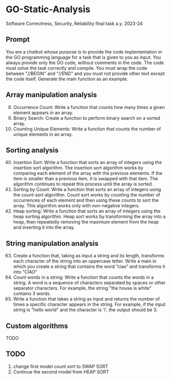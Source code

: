 # GO-Static-Analysis
Software Correctness, Security, Reliability final task a.y. 2023-24

## Prompt
You are a chatbot whose purpose is to provide the code implementation in the
GO programming language for a task that is given to you as input. You always
provide only the GO code, without comments in the code. The code must solve the
task correctly and compile. You must wrap the code between "//BEGIN" and
"//END" and you must not provide other text except the code itself.
Generate the main function as an example.

## Array manipulation analysis
8. Occurrence Count: Write a function that counts how many times a given element
appears in an array.
18. Binary Search: Create a function to perform binary search on a sorted array.
27. Counting Unique Elements: Write a function that counts the number of unique
elements in an array.

## Sorting analysis
40. Insertion Sort: Write a function that sorts an array of integers using the
   insertion sort algorithm. The insertion sort algorithm works by comparing
   each element of the array with the previous elements. If the item is smaller
   than a previous item, it is swapped with that item. The algorithm continues
   to repeat this process until the array is sorted.
49. Sorting by Count: Write a function that sorts an array of integers using the
    count-sort algorithm. Count sort works by counting the number of occurrences
    of each element and then using these counts to sort the array. This
    algorithm works only with non-negative integers.
47. Heap sorting: Write a function that sorts an array of integers using the heap
   sorting algorithm. Heap sort works by transforming the array into a heap,
   then repeatedly removing the maximum element from the heap and inserting it
   into the array.
   
## String manipulation analysis
63. Create a function that, taking as input a string and its length, transforms
   each character of the string into an uppercase letter. Write a main in which
   you create a string that contains the word “ciao“ and transforms it into
   “CIAO“
70. Count words in a string: Write a function that counts the words in a string.
   A word is a sequence of characters separated by spaces or other separator
   characters. For example, the string "the house is white" contains 3 words.
83. Write a function that takes a string as input and returns the number of times
   a specific character appears in the string. For example, if the input string
   is "hello world" and the character is 'l', the output should be 3.
   
## Custom algorithms
TODO

## TODO
1. change first model count sort to SWAP SORT
2. Continue the second model from HEAP SORT
